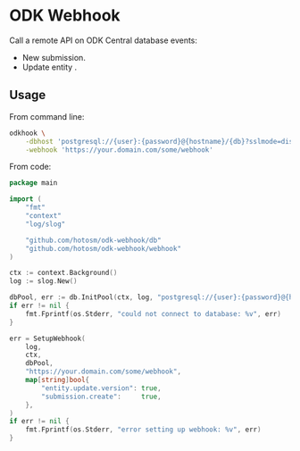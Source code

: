 # ODK Webhook

Call a remote API on ODK Central database events:

- New submission.
- Update entity .

## Usage

From command line:

```bash
odkhook \
    -dbhost 'postgresql://{user}:{password}@{hostname}/{db}?sslmode=disable' \
    -webhook 'https://your.domain.com/some/webhook'
```

From code:

```go
package main

import (
    "fmt"
    "context"
    "log/slog"

	"github.com/hotosm/odk-webhook/db"
	"github.com/hotosm/odk-webhook/webhook"
)

ctx := context.Background()
log := slog.New()

dbPool, err := db.InitPool(ctx, log, "postgresql://{user}:{password}@{hostname}/{db}?sslmode=disable")
if err != nil {
    fmt.Fprintf(os.Stderr, "could not connect to database: %v", err)
}

err = SetupWebhook(
    log,
    ctx,
    dbPool,
    "https://your.domain.com/some/webhook",
    map[string]bool{
        "entity.update.version": true,
        "submission.create":     true,
    },
)
if err != nil {
    fmt.Fprintf(os.Stderr, "error setting up webhook: %v", err)
}
```
